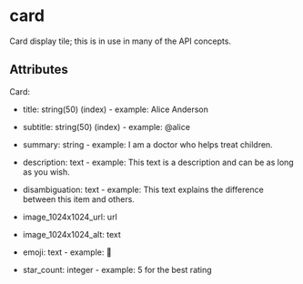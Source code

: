# card


Card display tile; this is in use in many of the API concepts.


## Attributes

Card:

  * title: string(50) (index) - example: Alice Anderson

  * subtitle: string(50) (index) - example: @alice

  * summary: string - example: I am a doctor who helps treat children.

  * description: text - example: This text is a description and can be as long as you wish.

  * disambiguation: text - example: This text explains the difference between this item and others.

  * image_1024x1024_url: url

  * image_1024x1024_alt: text

  * emoji: text - example: 🚀

  * star_count: integer - example: 5 for the best rating

